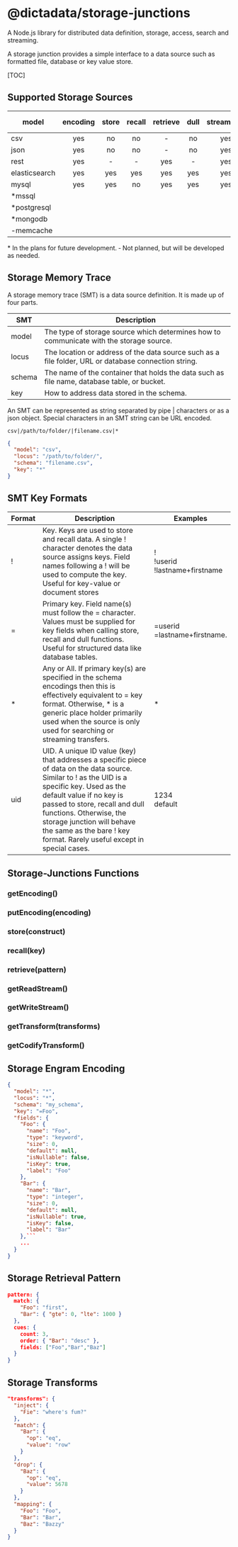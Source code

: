 # @dictadata/storage-junctions

A Node.js library for distributed data definition, storage, access, search and streaming.

A storage junction provides a simple interface to a data source such as formatted file, database or key value store.

[TOC]

## Supported Storage Sources

| model | encoding | store | recall | retrieve | dull | streamable | key-value | documents | tables |
| --- | :---: | :---: | :---: | :---: | :---: | :---: | :---: | :---: | :---: |
| csv | yes | no | no | - | no | yes | no | no | yes |
| json | yes | no | no | - | no | yes | no | yes | yes |
| rest | yes | - | - | yes | - | yes | - | - | yes |
| elasticsearch | yes | yes | yes | yes | yes | yes | yes | yes | yes |
| mysql | yes | yes | no | yes | yes | yes | no | - | yes |
| *mssql | | | | | | | no | - | yes |
| *postgresql | | | | | | | no | - | yes |
| *mongodb | | | | | | | yes | yes | yes |
| -memcache | | | | | | | yes | no | no |

&ast; In the plans for future development.
&dash; Not planned, but will be developed as needed.

## Storage Memory Trace

A storage memory trace (SMT) is a data source definition.  It is made up of four parts.

| SMT | Description |
| --- | --- |
| model | The type of storage source which determines how to communicate with the storage source. |
| locus | The location or address of the data source such as a file folder, URL or database connection string. |
| schema | The name of the container that holds the data such as file name, database table, or bucket. |
| key | How to address data stored in the schema. | 

An SMT can be represented as string separated by pipe | characters or as a json object. Special characters in an SMT string can be URL encoded.

```
csv|/path/to/folder/|filename.csv|*
```

```json
{
  "model": "csv",
  "locus": "/path/to/folder/",
  "schema": "filename.csv",
  "key": "*"
}
````
## SMT Key Formats

| Format | Description | Examples |
| --- | --- | --- |
| ! | Key. Keys are used to store and recall data. A single ! character denotes the data source assigns keys.  Field names following a ! will be used to compute the key. Useful for key-value or document stores | !<br /> !userid<br/> !lastname+firstname |
| = | Primary key. Field name(s) must follow the = character.  Values must be supplied for key fields when calling store, recall and dull functions. Useful for structured data like database tables. | =userid<br/> =lastname+firstname. |
| * | Any or All. If primary key(s) are specified in the schema encodings then this is effectively equivalent to = key format. Otherwise, * is a generic place holder primarily used when the source is only used for searching or streaming transfers. | * |
| uid | UID. A unique ID value (key) that addresses a specific piece of data on the data source. Similar to ! as the UID is a specific key. Used as the default value if no key is passed to store, recall and dull functions. Otherwise, the storage junction will behave the same as the bare ! key format. Rarely useful except in special cases. | 1234<br /> default |

## Storage-Junctions Functions

### getEncoding()

### putEncoding(encoding)

### store(construct)

### recall(key)

### retrieve(pattern)

### getReadStream()

### getWriteStream()

### getTransform(transforms)

### getCodifyTransform()


## Storage Engram Encoding

```json
{
  "model": "*",
  "locus": "*",
  "schema": "my_schema",
  "key": "=Foo",
  "fields": {
    "Foo": {
      "name": "Foo",
      "type": "keyword",
      "size": 0,
      "default": null,
      "isNullable": false,
      "isKey": true,
      "label": "Foo"
    },
    "Bar": {
      "name": "Bar",
      "type": "integer",
      "size": 0,
      "default": null,
      "isNullable": true,
      "isKey": false,
      "label": "Bar"
    },```
    ...
  }
}
```

## Storage Retrieval Pattern

```json
pattern: {
  match: {
    "Foo": "first",
    "Bar": { "gte": 0, "lte": 1000 }
  },
  cues: {
    count: 3,
    order: { "Bar": "desc" },
    fields: ["Foo","Bar","Baz"]
  }
}
```

## Storage Transforms

```json
"transforms": {
  "inject": {
    "Fie": "where's fum?"
  },
  "match": {
    "Bar": {
      "op": "eq",
      "value": "row"
    }
  },
  "drop": {
    "Baz": {
      "op": "eq",
      "value": 5678
    }
  },
  "mapping": {
    "Foo": "Foo",
    "Bar": "Bar",
    "Baz": "Bazzy"
  }
}
```
